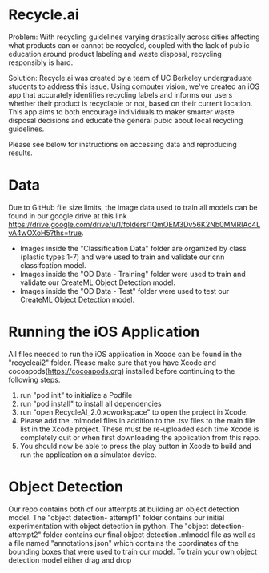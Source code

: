 # Recycle.ai

Problem: With recycling guidelines varying drastically across cities affecting what products can or cannot be recycled, coupled with the lack of public education around product labeling and waste disposal, recycling responsibly is hard. 

Solution: Recycle.ai was created by a team of UC Berkeley undergraduate students to address this issue. Using computer vision, we've created an iOS app that accurately identifies recycling labels and informs our users whether their product is recyclable or not, based on their current location. This app aims to both encourage individuals to maker smarter waste disposal decisions and educate the general pubic about local recycling guidelines.

Please see below for instructions on accessing data and reproducing results.

# Data
Due to GitHub file size limits, the image data used to train all models can be found in our google drive at this link https://drive.google.com/drive/u/1/folders/1QmOEM3Dv56K2Nb0MMRIAc4LvA4wOXoH5?ths=true. 
- Images inside the "Classification Data" folder are organized by class (plastic types 1-7) and were used to train and validate our cnn classifcation model. 
- Images inside the "OD Data - Training" folder were used to train and validate our CreateML Object Detection model.
- Images inside the "OD Data - Test" folder were used to test our CreateML Object Detection model. 


# Running the iOS Application
All files needed to run the iOS application in Xcode can be found in the "recycleai2" folder. Please make sure that you have Xcode and cocoapods(https://cocoapods.org) installed before continuing to the following steps. 

1. run "pod init" to initialize a Podfile 
2. run "pod install" to install all dependencies
3. run "open RecycleAI_2.0.xcworkspace" to open the project in Xcode. 
4. Please add the .mlmodel files in addition to the .tsv files to the main file list in the Xcode project. These must be re-uploaded each time Xcode is completely quit or when first downloading the application from this repo. 
5. You should now be able to press the play button in Xcode to build and run the application on a simulator device. 

# Object Detection 
Our repo contains both of our attempts at building an object detection model. The "object detection- attempt1" folder contains our initial experimentation with object detection in python. The "object detection- attempt2" folder contains our final object detection .mlmodel file as well as a file named "annotations.json" which contains the coordinates of the bounding boxes that were used to train our model. To train your own object detection model either drag and drop 


